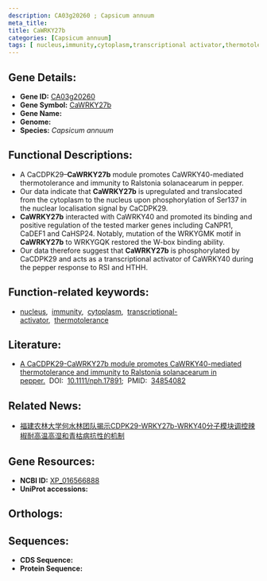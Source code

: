 ```yaml
---
description: CA03g20260 ; Capsicum annuum
meta_title:
title: CaWRKY27b
categories: [Capsicum annuum]
tags: [ nucleus,immunity,cytoplasm,transcriptional activator,thermotolerance ]
---
```


## Gene Details:
- **Gene ID:** [CA03g20260]()
- **Gene Symbol:** <u>CaWRKY27b</u>
- **Gene Name:** 
- **Genome:** []()
- **Species:** *Capsicum annuum*

## Functional Descriptions:
   - A CaCDPK29–**CaWRKY27b** module promotes CaWRKY40-mediated thermotolerance and immunity to Ralstonia solanacearum in pepper.
   - Our data indicate that **CaWRKY27b** is upregulated and translocated from the cytoplasm to the nucleus upon phosphorylation of Ser137 in the nuclear localisation signal by CaCDPK29.
   - **CaWRKY27b** interacted with CaWRKY40 and promoted its binding and positive regulation of the tested marker genes including CaNPR1, CaDEF1 and CaHSP24. Notably, mutation of the WRKYGMK motif in **CaWRKY27b** to WRKYGQK restored the W-box binding ability.
   - Our data therefore suggest that **CaWRKY27b** is phosphorylated by CaCDPK29 and acts as a transcriptional activator of CaWRKY40 during the pepper response to RSI and HTHH.

## Function-related keywords:
   - [nucleus](/tags/nucleus/),&nbsp;&nbsp;[immunity](/tags/immunity/),&nbsp;&nbsp;[cytoplasm](/tags/cytoplasm/),&nbsp;&nbsp;[transcriptional-activator](/tags/transcriptional-activator/),&nbsp;&nbsp;[thermotolerance](/tags/thermotolerance/)

## Literature:
   - [A CaCDPK29-CaWRKY27b module promotes CaWRKY40-mediated thermotolerance and immunity to Ralstonia solanacearum in pepper.](https://doi.org/10.1111/nph.17891)&nbsp;&nbsp;DOI:&nbsp;&nbsp;[10.1111/nph.17891](https://doi.org/10.1111/nph.17891);&nbsp;&nbsp;PMID:&nbsp;&nbsp;[34854082](https://pubmed.ncbi.nlm.nih.gov/34854082/)

## Related News:
   - [福建农林大学何水林团队揭示CDPK29-WRKY27b-WRKY40分子模块调控辣椒耐高温高湿和青枯病抗性的机制](https://mp.weixin.qq.com/s?__biz=MzU3ODY3MDM0NA==&mid=2247513107&idx=1&sn=a58d2b04e503df46ad7d40679069fba6&chksm=fd732e74ca04a762533195e09b908506eb0fd8ca25b5d6a4267f8e72a711c37bb0d241b49d87&scene=27#wechat_redirect)

## Gene Resources:
- **NCBI ID:**  [XP_016566888](https://www.ncbi.nlm.nih.gov/gene/?term=XP_016566888)
- **UniProt accessions:**  [](https://www.uniprot.org/uniprotkb//entry)

## Orthologs:

## Sequences:
- **CDS Sequence:**
- **Protein Sequence:**
